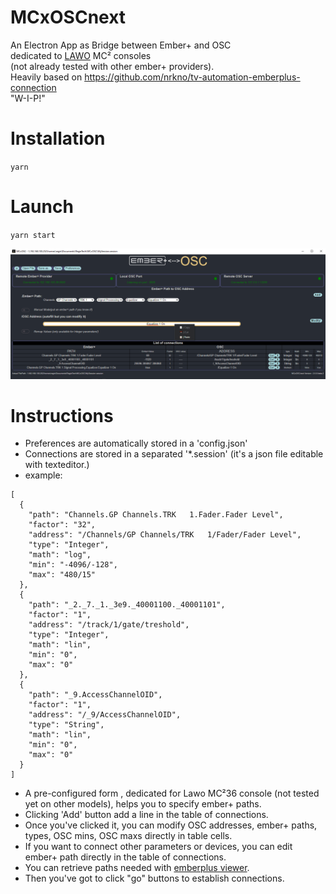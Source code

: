 # MCxOSCnext

An Electron App as Bridge between Ember+ and OSC \
dedicated to [LAWO](https://lawo.com/) MC² consoles \
(not already tested with other ember+ providers). \
Heavily based on <https://github.com/nrkno/tv-automation-emberplus-connection> \
"W-I-P!"

# Installation

`yarn`

# Launch

`yarn start`

![Screenshot](/src/assets/screenshot2.0.0.png)

# Instructions

- Preferences are automatically stored  in a 'config.json'
- Connections are stored in a separated '*.session' (it's a json file editable with texteditor.)
- example:

```
[
  {
    "path": "Channels.GP Channels.TRK   1.Fader.Fader Level",
    "factor": "32",
    "address": "/Channels/GP Channels/TRK   1/Fader/Fader Level",
    "type": "Integer",
    "math": "log",
    "min": "-4096/-128",
    "max": "480/15"
  },
  {
    "path": "_2._7._1._3e9._40001100._40001101",
    "factor": "1",
    "address": "/track/1/gate/treshold",
    "type": "Integer",
    "math": "lin",
    "min": "0",
    "max": "0"
  },
  {
    "path": "_9.AccessChannelOID",
    "factor": "1",
    "address": "/_9/AccessChannelOID",
    "type": "String",
    "math": "lin",
    "min": "0",
    "max": "0"
  }
]
````

- A pre-configured form , dedicated for Lawo MC²36 console (not tested yet on other models), helps you to specify ember+ paths.
- Clicking 'Add' button add a line in the table of connections.
- Once you've clicked it, you can modify OSC addresses, ember+ paths, types, OSC mins, OSC maxs directly in table cells.
- If you want to connect other parameters or devices, you can edit ember+ path directly in the table of connections.
- You can retrieve paths needed with [emberplus viewer](https://github.com/Lawo/ember-plus/releases).
- Then you've got to click "go" buttons to establish connections.
